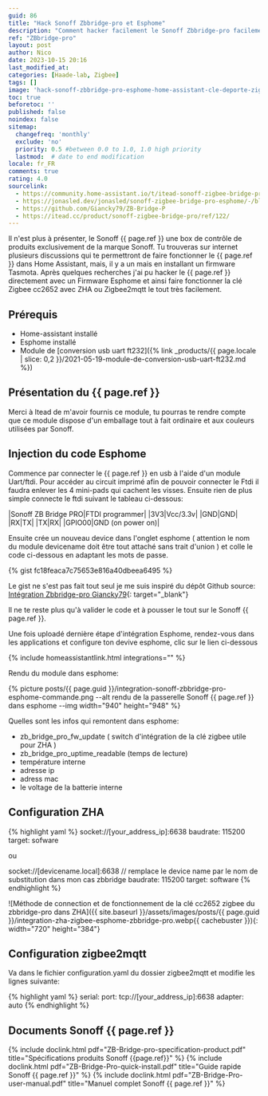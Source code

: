 ```yaml
---
guid: 86
title: "Hack Sonoff Zbbridge-pro et Esphome"
description: "Comment hacker facilement le Sonoff Zbbridge-pro facilement sur Esphome et Home-Assistant et en faire une télécommande Zigbee, wifi et Bluetooth"
ref: "ZBbridge-pro"
layout: post
author: Nico
date: 2023-10-15 20:16
last_modified_at: 
categories: [Haade-lab, Zigbee]
tags: []
image: 'hack-sonoff-zbbridge-pro-esphome-home-assistant-cle-deporte-zigbee-wifi-bluetooth.png'
toc: true
beforetoc: ''
published: false
noindex: false
sitemap:
  changefreq: 'monthly'
  exclude: 'no'
  priority: 0.5 #between 0.0 to 1.0, 1.0 high priority
  lastmod:  # date to end modification
locale: fr_FR
comments: true
rating: 4.0
sourcelink:
  - https://community.home-assistant.io/t/itead-sonoff-zigbee-bridge-pro-zbbridge-p-new-cc2652p-and-esp32-based-zigbee-gateway-to-wifi-bridge/378924/22
  - https://jonasled.dev/jonasled/sonoff-zigbee-bridge-pro-esphome/-/blob/master/zigbee_bridge.yaml?ref_type=heads
  - https://github.com/Giancky79/ZB-Bridge-P
  - https://itead.cc/product/sonoff-zigbee-bridge-pro/ref/122/
---
```


Il n'est plus à présenter, le Sonoff {{ page.ref }} une box de contrôle de produits exclusivement de la marque Sonoff. Tu trouveras sur internet plusieurs discussions qui te permettront de faire fonctionner le {{ page.ref }} dans Home Assistant, mais, il y a un mais en installant un firmware Tasmota. Après quelques recherches j'ai pu hacker le {{ page.ref }} directement avec un Firmware Esphome et ainsi faire fonctionner la clé Zigbee cc2652 avec ZHA ou Zigbee2mqtt le tout très facilement.

## Prérequis
- Home-assistant installé
- Esphome installé
- Module de [conversion usb uart ft232]({% link _products/{{ page.locale | slice: 0,2 }}/2021-05-19-module-de-conversion-usb-uart-ft232.md %})

## Présentation du {{ page.ref }}

Merci à Itead de m'avoir fournis ce module, tu pourras te rendre compte que ce module dispose d'un emballage tout à fait ordinaire et aux couleurs utilisées par Sonoff.

## Injection du code Esphome
Commence par connecter le {{ page.ref }} en usb à l'aide d'un module Uart/ftdi. Pour accéder au circuit imprimé afin de pouvoir connecter le Ftdi il faudra enlever les 4 mini-pads qui cachent les visses. Ensuite rien de plus simple connecte le ftdi suivant le tableau ci-dessous:

|Sonoff ZB Bridge PRO|FTDI programmer|
|3V3|Vcc/3.3v|
|GND|GND|
|RX|TX|
|TX|RX|
|GPIO00|GND (on power on)|

Ensuite crée un nouveau device dans l'onglet esphome ( attention le nom du module devicename doit être tout attaché sans trait d'union ) et colle le code ci-dessous en adaptant les mots de passe. 

{% gist fc18feaca7c75653e816a40dbeea6495 %}

Le gist ne s'est pas fait tout seul je me suis inspiré du dépôt Github source:
[Intégration Zbbridge-pro Giancky79](https://github.com/Giancky79/ZB-Bridge-P){: target="_blank"}

Il ne te reste plus qu'à valider le code et à pousser le tout sur le Sonoff {{ page.ref }}.

Une fois uploadé dernière étape d'intégration Esphome, rendez-vous dans les applications et configure ton devive esphome, clic sur le lien ci-dessous

{% include homeassistantlink.html integrations="" %}

Rendu du module dans esphome:

{% picture posts/{{ page.guid }}/integration-sonoff-zbbridge-pro-esphome-commande.png --alt rendu de la passerelle Sonoff {{ page.ref }} dans esphome --img width="940" height="948" %}

Quelles sont les infos qui remontent dans esphome:
- zb_bridge_pro_fw_update ( switch d'intégration de la clé zigbee utile pour ZHA )
- zb_bridge_pro_uptime_readable (temps de lecture)
- température interne
- adresse ip
- adress mac
- le voltage de la batterie interne

## Configuration ZHA

{% highlight yaml %}
socket://[your_address_ip]:6638
baudrate: 115200
target: sofware

ou 

socket://[devicename.local]:6638 // remplace le device name par le nom de substitution dans mon cas zbbridge
baudrate: 115200
target: software
{% endhighlight %}

![Méthode de connection et de fonctionnement de la clé cc2652 zigbee du zbbridge-pro dans ZHA]({{ site.baseurl }}/assets/images/posts/{{ page.guid }}/integration-zha-zigbee-esphome-zbbridge-pro.webp{{ cachebuster }}){: width="720" height="384"}

## Configuration zigbee2mqtt

Va dans le fichier configuration.yaml du dossier zigbee2mqtt et modifie les lignes suivante:

{% highlight yaml %}
serial:
  port: tcp://[your_address_ip]:6638
  adapter: auto
{% endhighlight %}

## Documents Sonoff {{ page.ref }}
{% include doclink.html pdf="ZB-Bridge-pro-specification-product.pdf" title="Spécifications produits Sonoff {{page.ref}}" %}
{% include doclink.html pdf="ZB-Bridge-Pro-quick-install.pdf" title="Guide rapide Sonoff {{ page.ref }}" %}
{% include doclink.html pdf="ZB-Bridge-Pro-user-manual.pdf" title="Manuel complet Sonoff {{ page.ref }}" %}